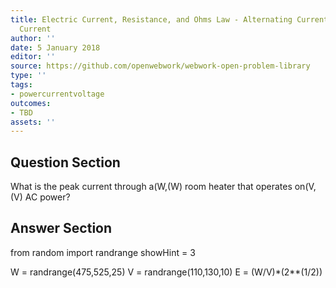 ```yaml
---
title: Electric Current, Resistance, and Ohms Law - Alternating Current versus Direct
  Current
author: ''
date: 5 January 2018
editor: ''
source: https://github.com/openwebwork/webwork-open-problem-library
type: ''
tags:
- powercurrentvoltage
outcomes:
- TBD
assets: ''
---
```


## Question Section 

What is the peak current through a(W,(W) room heater that operates on(V,(V) AC power?



## Answer Section

from random import randrange
showHint = 3


W = randrange(475,525,25)
V = randrange(110,130,10)
E = (W/V)*(2**(1/2))